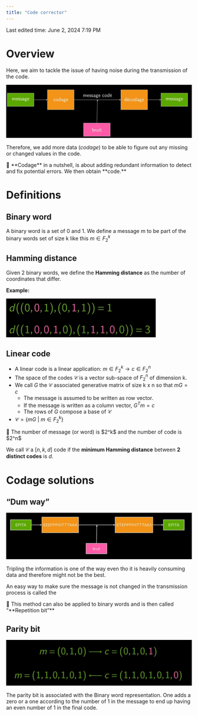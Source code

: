 ```yaml
---
title: "Code corrector"
---
```

Last edited time: June 2, 2024 7:19 PM

# Overview

Here, we aim to tackle the issue of having noise during the transmission of the code.

![Untitled](Code%20corrector/Untitled.png)

Therefore, we add more data (*codage*) to be able to figure out any missing or changed values in the code.

<aside>
🧠 **Codage** in a nutshell, is about adding redundant information to detect and fix potential errors. We then obtain **code.**

</aside>

# Definitions

## Binary word

A binary word is a set of 0 and 1. We define a message m to be part of the binary words set of size k like this $m \in F_2^k$

## Hamming distance

Given 2 binary words, we define the **Hamming distance** as the number of coordinates that differ.

**Example:**

![Untitled](Code%20corrector/Untitled%201.png)

## Linear code

- A linear code is a linear application: $m \in F_2^k \to c \in F_2^n$
- The space of the codes $\mathcal{C}$ is a vector sub-space of $F_2^n$ of dimension k.
- We call $G$ the $\mathcal{C}$ associated generative matrix of size k x n so that $mG = c$
    - The message is assumed to be written as row vector.
    - If the  message is written as a column vector, $G^Tm = c$
    - The rows of $G$ compose a base of $\mathcal{C}$
- $\mathcal{C} = \{ mG\ |\ m\in F_2^k \}$

<aside>
🧠 The number of message (or word) is $2^k$ and the number of code is $2^n$

</aside>

We call $\mathcal{C}$ a $[n,k,d]$ code if the **minimum Hamming distance** between **2 distinct codes** is *d*.

# Codage solutions

## “Dum way”

![Untitled](Code%20corrector/Untitled%202.png)

Tripling the information is one of the way even tho it is heavily consuming data and therefore might not be the best.

An easy way to make sure the message is not changed in the transmission process is called the 

<aside>
🧠 This method can also be applied to binary words and is then called “**Repetition bit”**

</aside>

## Parity bit

![Untitled](Code%20corrector/Untitled%203.png)

The parity bit is associated with the Binary word representation. One adds a zero or a one according to the number of 1 in the message to end up having an even number of 1 in the final code.
